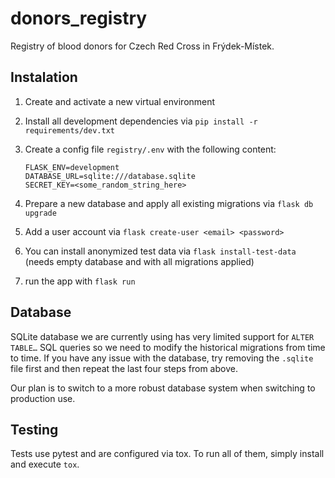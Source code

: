 # donors_registry

Registry of blood donors for Czech Red Cross in Frýdek-Místek.

## Instalation

1. Create and activate a new virtual environment
1. Install all development dependencies via `pip install -r requirements/dev.txt`
1. Create a config file `registry/.env` with the following content:

    ```
    FLASK_ENV=development
    DATABASE_URL=sqlite:///database.sqlite
    SECRET_KEY=<some_random_string_here>
    ```

1. Prepare a new database and apply all existing migrations via `flask db upgrade`

1. Add a user account via `flask create-user <email> <password>`

1. You can install anonymized test data via `flask install-test-data` (needs empty database and with all migrations applied)

1. run the app with `flask run`

## Database

SQLite database we are currently using has very limited support for `ALTER TABLE…` SQL queries so we need to modify
the historical migrations from time to time. If you have any issue with the database, try removing the `.sqlite` file
first and then repeat the last four steps from above.

Our plan is to switch to a more robust database system when switching to production use.

## Testing

Tests use pytest and are configured via tox. To run all of them, simply install and execute `tox`.
